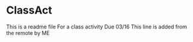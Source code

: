 # ClassAct
This is a readme file
For a class activity
Due 03/16
This line is added from the remote by ME
